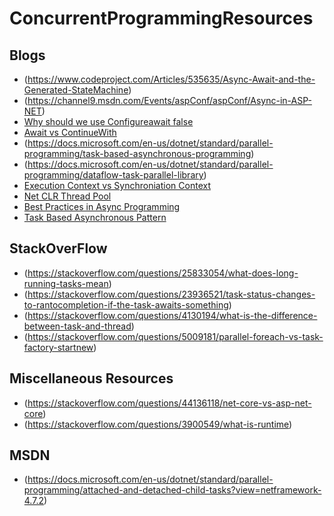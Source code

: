 # ConcurrentProgrammingResources

## Blogs
* (https://www.codeproject.com/Articles/535635/Async-Await-and-the-Generated-StateMachine)
* (https://channel9.msdn.com/Events/aspConf/aspConf/Async-in-ASP-NET)
* [Why should we use Configureawait false](https://medium.com/bynder-tech/c-why-you-should-use-configureawait-false-in-your-library-code-d7837dce3d7f)
* [Await vs ContinueWith](https://www.c-sharpcorner.com/UploadFile/pranayamr/difference-between-await-and-continuewith-keyword-in-C-Sharp/)
* (https://docs.microsoft.com/en-us/dotnet/standard/parallel-programming/task-based-asynchronous-programming)
* (https://docs.microsoft.com/en-us/dotnet/standard/parallel-programming/dataflow-task-parallel-library)
* [Execution Context vs Synchroniation Context](https://blogs.msdn.microsoft.com/pfxteam/2012/06/15/executioncontext-vs-synchronizationcontext/)
* [Net CLR Thread Pool](https://www.infoworld.com/article/3201030/application-development/understand-the-net-clr-thread-pool.html)
* [Best Practices in Async Programming](https://msdn.microsoft.com/en-us/magazine/jj991977.aspx)
* [Task Based Asynchronous Pattern](https://docs.microsoft.com/en-us/dotnet/standard/asynchronous-programming-patterns/task-based-asynchronous-pattern-tap)

## StackOverFlow
* (https://stackoverflow.com/questions/25833054/what-does-long-running-tasks-mean)
* (https://stackoverflow.com/questions/23936521/task-status-changes-to-rantocompletion-if-the-task-awaits-something)
* (https://stackoverflow.com/questions/4130194/what-is-the-difference-between-task-and-thread)
* (https://stackoverflow.com/questions/5009181/parallel-foreach-vs-task-factory-startnew)

## Miscellaneous Resources
* (https://stackoverflow.com/questions/44136118/net-core-vs-asp-net-core)
* (https://stackoverflow.com/questions/3900549/what-is-runtime)

## MSDN 
* (https://docs.microsoft.com/en-us/dotnet/standard/parallel-programming/attached-and-detached-child-tasks?view=netframework-4.7.2)
